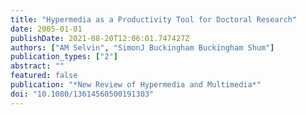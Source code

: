 ```yaml
---
title: "Hypermedia as a Productivity Tool for Doctoral Research"
date: 2005-01-01
publishDate: 2021-08-20T12:06:01.747427Z
authors: ["AM Selvin", "SimonJ Buckingham Buckingham Shum"]
publication_types: ["2"]
abstract: ""
featured: false
publication: "*New Review of Hypermedia and Multimedia*"
doi: "10.1080/13614560500191303"
---
```


